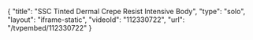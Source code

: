 {
    "title": "SSC Tinted Dermal Crepe Resist Intensive Body",
    "type": "solo",
    "layout": "iframe-static",
    "videoId": "112330722",
    "url": "\/tvpembed\/112330722"
}